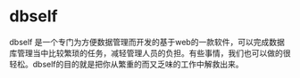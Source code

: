 # dbself
dbself 是一个专门为方便数据管理而开发的基于web的一款软件，可以完成数据库管理当中比较繁琐的任务，减轻管理人员的负担。有些事情，我们也可以做的很轻松。dbself的目的就是把你从繁重的而又乏味的工作中解救出来。
